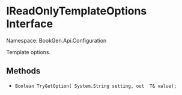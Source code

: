 # IReadOnlyTemplateOptions Interface

Namespace: BookGen.Api.Configuration

 Template options. 

## Methods

* `Boolean TryGetOption( System.String setting, out  T& value);`
    
